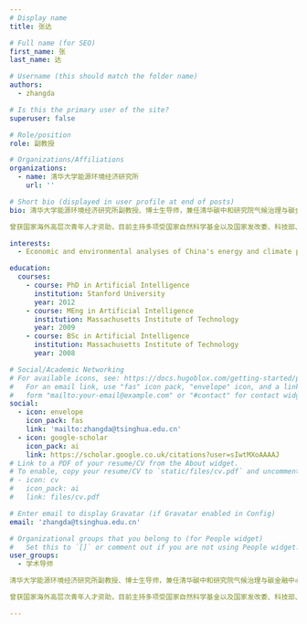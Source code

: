 ```yaml
---
# Display name
title: 张达

# Full name (for SEO)
first_name: 张
last_name: 达

# Username (this should match the folder name)
authors:
  - zhangda

# Is this the primary user of the site?
superuser: false

# Role/position
role: 副教授

# Organizations/Affiliations
organizations:
  - name: 清华大学能源环境经济研究所
    url: ''

# Short bio (displayed in user profile at end of posts)
bio: 清华大学能源环境经济研究所副教授、博士生导师，兼任清华碳中和研究院气候治理与碳金融中心副主任、清华三峡气候与低碳中心副主任、清华四川院碳中和信息管理技术研究所所长。

曾获国家海外高层次青年人才资助，目前主持多项受国家自然科学基金以及国家发改委、科技部、财政部、生态环境部、国资委、国家能源局等部委和世界银行、国际能源署等国际机构委托的咨询项目。以第一作者或通讯作者在Nature、Cell、Lancet子刊等重要期刊发表多篇论文。

interests:
  - Economic and environmental analyses of China's energy and climate policies

education:
  courses:
    - course: PhD in Artificial Intelligence
      institution: Stanford University
      year: 2012
    - course: MEng in Artificial Intelligence
      institution: Massachusetts Institute of Technology
      year: 2009
    - course: BSc in Artificial Intelligence
      institution: Massachusetts Institute of Technology
      year: 2008

# Social/Academic Networking
# For available icons, see: https://docs.hugoblox.com/getting-started/page-builder/#icons
#   For an email link, use "fas" icon pack, "envelope" icon, and a link in the
#   form "mailto:your-email@example.com" or "#contact" for contact widget.
social:
  - icon: envelope
    icon_pack: fas
    link: 'mailto:zhangda@tsinghua.edu.cn'
  - icon: google-scholar
    icon_pack: ai
    link: https://scholar.google.co.uk/citations?user=sIwtMXoAAAAJ
# Link to a PDF of your resume/CV from the About widget.
# To enable, copy your resume/CV to `static/files/cv.pdf` and uncomment the lines below.
# - icon: cv
#   icon_pack: ai
#   link: files/cv.pdf

# Enter email to display Gravatar (if Gravatar enabled in Config)
email: 'zhangda@tsinghua.edu.cn'

# Organizational groups that you belong to (for People widget)
#   Set this to `[]` or comment out if you are not using People widget.
user_groups:
  - 学术导师

清华大学能源环境经济研究所副教授、博士生导师，兼任清华碳中和研究院气候治理与碳金融中心副主任、清华三峡气候与低碳中心副主任、清华四川院碳中和信息管理技术研究所所长。

曾获国家海外高层次青年人才资助，目前主持多项受国家自然科学基金以及国家发改委、科技部、财政部、生态环境部、国资委、国家能源局等部委和世界银行、国际能源署等国际机构委托的咨询项目。以第一作者或通讯作者在Nature、Cell、Lancet子刊等重要期刊发表多篇论文。

---
```


